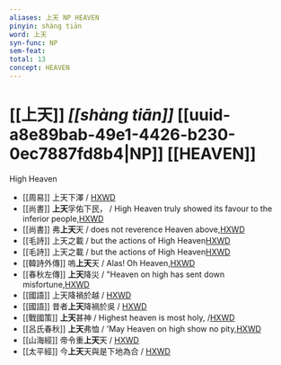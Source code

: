 ```yaml
---
aliases: 上天 NP HEAVEN
pinyin: shàng tiān
word: 上天
syn-func: NP
sem-feat: 
total: 13
concept: HEAVEN 
---
```

# [[上天]] *[[shàng tiān]]*  [[uuid-a8e89bab-49e1-4426-b230-0ec7887fd8b4|NP]] [[HEAVEN]]
High Heaven
 - [[周易]] 上天下澤 / [HXWD](https://hxwd.org/textview.html?location=KR1a0001_tls_010-4a.3)
 - [[尚書]] **上天**孚佑下民， / High Heaven truly showed its favour to the inferior people,[HXWD](https://hxwd.org/textview.html?location=KR1b0001_tls_012-2a.29)
 - [[尚書]] 弗**上天**天 / does not reverence Heaven above,[HXWD](https://hxwd.org/textview.html?location=KR1b0001_tls_027-2a.14)
 - [[毛詩]] 上天之載 / but the actions of High Heaven[HXWD](https://hxwd.org/textview.html?location=KR1c0001_tls_023-9a.6)
 - [[毛詩]] 上天之載 / but the actions of High Heaven[HXWD](https://hxwd.org/textview.html?location=KR1c0001_tls_023-9a.6)
 - [[韓詩外傳]] 嗚**上天**天 / Alas! Oh Heaven,[HXWD](https://hxwd.org/textview.html?location=KR1c0066_tls_004-25a.92)
 - [[春秋左傳]] **上天**降災 / "Heaven on high has sent down misfortune,[HXWD](https://hxwd.org/textview.html?location=KR1e0001_tls_005-239a.8)
 - [[國語]] 上天降禍於越 / [HXWD](https://hxwd.org/textview.html?location=KR2e0001_tls_008-17a.13)
 - [[國語]] 昔者**上天**降禍於吳 / [HXWD](https://hxwd.org/textview.html?location=KR2e0001_tls_008-29a.9)
 - [[戰國策]] **上天**甚神 / Highest heaven is most holy, /[HXWD](https://hxwd.org/textview.html?location=KR2e0003_tls_217-3a.68)
 - [[呂氏春秋]] **上天**弗恤 / 'May Heaven on high show no pity,[HXWD](https://hxwd.org/textview.html?location=KR3j0009_tls_015-3a.39)
 - [[山海經]] 帝令重**上天**天 / [HXWD](https://hxwd.org/textview.html?location=KR3l0090_tls_016-28a.12)
 - [[太平經]] 今**上天**天與是下地為合 / [HXWD](https://hxwd.org/textview.html?location=KR5e0001_tls_007-126a.24)